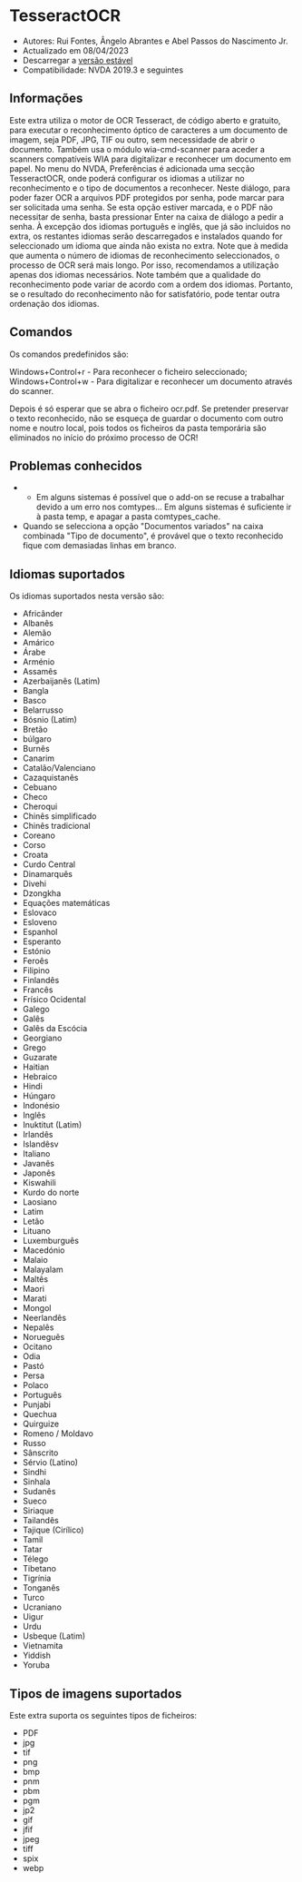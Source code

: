 # TesseractOCR


* Autores: Rui Fontes, Ângelo Abrantes e Abel Passos do Nascimento Jr.
* Actualizado em 08/04/2023
* Descarregar a [versão estável][1]
* Compatibilidade: NVDA 2019.3 e seguintes


## Informações

Este extra utiliza o motor de OCR Tesseract, de código aberto e gratuito, para executar o reconhecimento óptico de caracteres a um documento de imagem, seja PDF, JPG, TIF ou outro, sem necessidade de abrir o documento.
Também usa o módulo wia-cmd-scanner para aceder a scanners compatíveis WIA para digitalizar e reconhecer um documento em papel.
No menu do NVDA, Preferências é adicionada uma secção TesseractOCR, onde poderá configurar os idiomas a utilizar no reconhecimento e o tipo de documentos a reconhecer.
Neste diálogo, para poder fazer OCR a arquivos PDF protegidos por senha, pode marcar para ser solicitada uma senha.
Se esta opção estiver marcada, e o PDF não necessitar de senha, basta pressionar Enter na caixa de diálogo a pedir a senha.
À excepção dos idiomas português e inglês, que já são incluidos no extra, os restantes idiomas serão descarregados e instalados quando for seleccionado um idioma que ainda não exista no extra.
Note que à medida que aumenta o número de idiomas de reconhecimento seleccionados, o processo de OCR será mais longo.
Por isso, recomendamos a utilização apenas dos idiomas necessários.
Note também que a qualidade do reconhecimento pode variar de acordo com a ordem dos idiomas.
Portanto, se o resultado do reconhecimento não for satisfatório, pode tentar outra ordenação dos idiomas.


## Comandos

Os comandos predefinidos são:

Windows+Control+r - Para reconhecer o ficheiro seleccionado;
Windows+Control+w - Para digitalizar e reconhecer um documento através do scanner.

Depois é só esperar que se abra o ficheiro ocr.pdf.
Se pretender preservar o texto reconhecido, não se esqueça de guardar o documento com outro nome e noutro local, pois todos os ficheiros da pasta temporária são eliminados no início do próximo processo de OCR!


## Problemas conhecidos

* * Em alguns sistemas é possível que o add-on se recuse a trabalhar devido a um erro nos comtypes...
Em alguns sistemas é suficiente ir à pasta temp, e apagar a pasta comtypes_cache.
* Quando se selecciona a opção "Documentos variados" na caixa combinada "Tipo de documento", é provável que o texto reconhecido fique com demasiadas linhas em branco.


## Idiomas suportados

Os idiomas suportados nesta versão são:
* Africânder
* Albanês
* Alemão
* Amárico
* Árabe
* Arménio
* Assamês
* Azerbaijanês (Latim)
* Bangla
* Basco
* Belarrusso
* Bósnio (Latim)
* Bretão
* búlgaro
* Burnês
* Canarim
* Catalão/Valenciano
* Cazaquistanês
* Cebuano
* Checo
* Cheroqui
* Chinês simplificado
* Chinês tradicional
* Coreano
* Corso
* Croata
* Curdo Central
* Dinamarquês
* Divehi
* Dzongkha
* Equações matemáticas
* Eslovaco
* Esloveno
* Espanhol
* Esperanto
* Estónio
* Feroês
* Filipino
* Finlandês
* Francês
* Frísico Ocidental
* Galego
* Galês
* Galês da Escócia
* Georgiano
* Grego
* Guzarate
* Haitian
* Hebraico
* Hindi
* Húngaro
* Indonésio
* Inglês
* Inuktitut (Latim)
* Irlandês
* Islandêsv
* Italiano
* Javanês
* Japonês
* Kiswahili
* Kurdo do norte
* Laosiano
* Latim
* Letão
* Lituano
* Luxemburguês
* Macedónio
* Malaio
* Malayalam
* Maltês
* Maori
* Marati
* Mongol
* Neerlandês
* Nepalês 
* Norueguês
* Ocitano
* Odia
* Pastó
* Persa
* Polaco
* Português
* Punjabi
* Quechua
* Quirguize
* Romeno / Moldavo
* Russo
* Sânscrito
* Sérvio (Latino)
* Sindhi
* Sinhala
* Sudanês
* Sueco
* Siriaque
* Tailandês
* Tajique (Cirílico)
* Tamil
* Tatar
* Télego
* Tibetano
* Tigrínia
* Tonganês
* Turco
* Ucraniano
* Uigur
* Urdu
* Usbeque (Latim)
* Vietnamita
* Yiddish
* Yoruba

 
## Tipos de imagens suportados

Este extra suporta os seguintes tipos de ficheiros:
* PDF
* jpg
* tif
* png
* bmp
* pnm
* pbm
* pgm
* jp2
* gif
* jfif
* jpeg
* tiff
* spix
* webp


[1]: https://github.com/ruifontes/tesseractOCR/releases/download/2023.04.08/tesseractOCR-2023.04.08.nvda-addon
